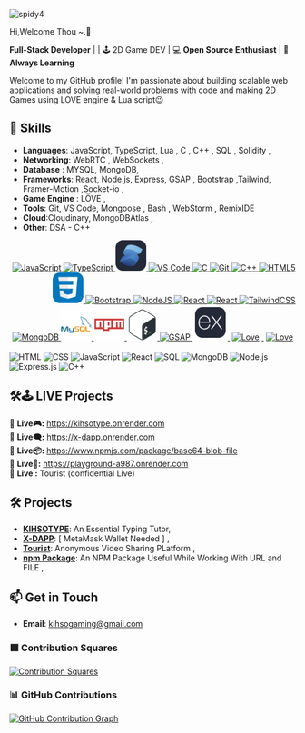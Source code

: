 ![spidy4](https://media3.giphy.com/media/v1.Y2lkPTc5MGI3NjExcGxsdjkxN2Jrc3NsdXZ6OHY1MnlidncxNjg4ZjZ5enoxdzk3N3pieCZlcD12MV9pbnRlcm5hbF9naWZfYnlfaWQmY3Q9cw/WpgugiuK6b7Biy3rOs/giphy.gif)                                                                                       
 
 Hi,Welcome Thou ~.👋

**Full-Stack Developer** | | 🕹️ 2D Game DEV | 💻 **Open Source Enthusiast** | 🌱 **Always Learning** 

Welcome to my GitHub profile! I'm passionate about building scalable web applications and solving real-world problems with code and making 2D Games using LOVE engine & Lua script😉

## 🔧 **Skills**
- **Languages**: JavaScript, TypeScript, Lua , C , C++ , SQL , Solidity ,
- **Networking**: WebRTC , WebSockets , 
- **Database** : MYSQL, MongoDB,
- **Frameworks**: React, Node.js, Express, GSAP , Bootstrap ,Tailwind, Framer-Motion ,Socket-io ,
- **Game Engine** : LÖVE ,
- **Tools**: Git, VS Code, Mongoose , Bash ,  WebStorm , RemixIDE
- **Cloud**:Cloudinary, MongoDBAtlas ,
- **Other**: DSA - C++

<p align="right">






 
  <a href="https://developer.mozilla.org/en-US/docs/Web/JavaScript" target="_blank" rel="noreferrer">
    <img src="https://raw.githubusercontent.com/danielcranney/readme-generator/main/public/icons/skills/javascript-colored.svg" width="54" height="54" alt="JavaScript" />
  </a>

  <a href="https://developer.mozilla.org/en-US/docs/Web/TypeScript" target="_blank" rel="noreferrer">
    <img src="https://www.typescriptlang.org/favicon.ico" alt="TypeScript" />
  </a>
   <a href="https://soliditylang.org/" target="_blank" rel="noreferrer">
    <img src="https://github.com/tandpfun/skill-icons/blob/main/icons/SolidJS-Dark.svg" width="54" height="54" alt="Solidity" />
  </a>
  <a href="https://code.visualstudio.com/" target="_blank" rel="noreferrer">
    <img src="https://raw.githubusercontent.com/danielcranney/readme-generator/main/public/icons/skills/visualstudiocode-colored.svg" width="54" height="54" alt="VS Code" />
  </a>
    <a href="https://docs.microsoft.com/en-us/cpp/?view=msvc-170" target="_blank" rel="noreferrer">
    <img src="https://raw.githubusercontent.com/danielcranney/readme-generator/main/public/icons/skills/c-colored.svg" width="54" height="54" alt="C" />
  </a>
    <a href="https://git-scm.com/" target="_blank" rel="noreferrer">
    <img src="https://raw.githubusercontent.com/danielcranney/readme-generator/main/public/icons/skills/git-colored.svg" width="54" height="54" alt="Git" />
  </a>
  <a href="https://docs.microsoft.com/en-us/cpp/?view=msvc-170" target="_blank" rel="noreferrer">
    <img src="https://raw.githubusercontent.com/danielcranney/readme-generator/main/public/icons/skills/cplusplus-colored.svg" width="54" height="54" alt="C++" />
  </a>
  <a href="https://developer.mozilla.org/en-US/docs/Glossary/HTML5" target="_blank" rel="noreferrer">
    <img src="https://raw.githubusercontent.com/danielcranney/readme-generator/main/public/icons/skills/html5-colored.svg" width="54" height="54" alt="HTML5" />
  </a>
  <a href="https://www.w3.org/TR/CSS/#css" target="_blank" rel="noreferrer">
    <img src="https://github.com/tandpfun/skill-icons/blob/main/icons/CSS.svg" width="54" height="54" alt="CSS3" />
  </a>
  <a href="https://getbootstrap.com/" target="_blank" rel="noreferrer">
    <img src="https://raw.githubusercontent.com/danielcranney/readme-generator/main/public/icons/skills/bootstrap-colored.svg" width="54" height="54" alt="Bootstrap" />
  </a>
  <a href="https://nodejs.org/en/" target="_blank" rel="noreferrer">
    <img src="https://raw.githubusercontent.com/danielcranney/readme-generator/main/public/icons/skills/nodejs-colored.svg" width="54" height="54" alt="NodeJS" />
  </a>

  <a href="https://reduxjs.org/" target="_blank" rel="noreferrer">
    <img src="https://redux.js.org/img/redux.svg" width="54" height="54" alt="React" />
  </a>
  <a href="https://reactjs.org/" target="_blank" rel="noreferrer">
    <img src="https://raw.githubusercontent.com/danielcranney/readme-generator/main/public/icons/skills/react-colored.svg" width="54" height="54" alt="React" />
  </a>
  <a href="https://tailwindcss.com/" target="_blank" rel="noreferrer">
    <img src="https://www.vectorlogo.zone/logos/tailwindcss/tailwindcss-icon.svg" width="54" height="54" alt="TailwindCSS" />
  </a>
  <a href="https://www.mongodb.com/" target="_blank" rel="noreferrer">
    <img src="https://www.svgrepo.com/show/331488/mongodb.svg" width="54" height="54" alt="MongoDB" />
  </a>
  <a href="https://www.mysql.com/" target="_blank" rel="noreferrer">
    <img src="https://raw.githubusercontent.com/devicons/devicon/master/icons/mysql/mysql-original-wordmark.svg" width="54" height="54" alt="MySQL" />
  </a>
  <a href="https://docs.npmjs.com/" target="_blank" rel="noreferrer">
    <img src="https://raw.githubusercontent.com/devicons/devicon/master/icons/npm/npm-original-wordmark.svg" width="54" height="54" alt="npm" />
  </a>
  <a href="https://www.gnu.org/software/bash/" target="_blank" rel="noreferrer">
    <img src="https://raw.githubusercontent.com/devicons/devicon/master/icons/bash/bash-original.svg" width="54" height="54" alt="Bash" />
  </a>

<a href="https://greensock.com/gsap/" target="_blank" rel="noreferrer">
  <img src="https://s3-us-west-2.amazonaws.com/s.cdpn.io/16327/logo.gif" width="54" height="54" alt="GSAP" style="background: white;" />
</a>
<a href="https://expressjs.com/" target="_blank" rel="noreferrer">
  <img src="https://github.com/tandpfun/skill-icons/blob/main/icons/ExpressJS-Dark.svg" width="54" height="54" alt="Express.js" style="background: white; border-radius: 6px; padding: 4px;" />
</a>

<a href="https://www.lua.org/" target="_blank" rel="noreferrer">
  <img src="https://www.svgrepo.com/show/354020/lua.svg" width="54" height="54" alt="Love" style="background: white; border-radius: 6px; padding: 4px;" />
</a>
<a href="https://www.love2d.org/" target="_blank" rel="noreferrer">
  <img src="https://encrypted-tbn0.gstatic.com/images?q=tbn:ANd9GcRF4XYrYhK7VG-jZnEJOMTdml2hzNmSBJHtdw&s" width="54" height="54" alt="Love" style="background: white; border-radius: 6px; padding: 4px;" />
</a>


</p>


![HTML](https://img.shields.io/badge/HTML-5-orange)
![CSS](https://img.shields.io/badge/CSS-3-blue)
![JavaScript](https://img.shields.io/badge/JavaScript-ES6-yellow)
![React](https://img.shields.io/badge/React-18.2-blue)
![SQL](https://img.shields.io/badge/SQL-Structured%20Query%20Language-blue)
![MongoDB](https://img.shields.io/badge/MongoDB-NoSQL-green)
![Node.js](https://img.shields.io/badge/Node.js-18.x-green)
![Express.js](https://img.shields.io/badge/Express.js-4.x-lightgrey)
![C++](https://img.shields.io/badge/C++-17-orange)


## 🛠️🕹️ **LIVE Projects**
🔗 **Live🎮:** https://kihsotype.onrender.com <br>
🔗 **Live🗨️:** https://x-dapp.onrender.com <br>
🔗 **Live📦:** https://www.npmjs.com/package/base64-blob-file <br>
🔗 **Live👕:** https://playground-a987.onrender.com <br>
🔗 **Live :** Tourist (confidential Live)

## 🛠️ **Projects**
- **[KIHSOTYPE](https://github.com/KIHs0/KIHSOTYPE.git)**: An Essential Typing Tutor,
- **[X-DAPP](https://github.com/KIHs0/X-Dapp.git)**: [ MetaMask Wallet Needed ] ,
- **[Tourist]()**: Anonymous Video Sharing PLatform ,
- **[npm Package](https://github.com/KIHs0/base64-blob-file)**: An NPM Package Useful While Working With URL and FILE ,
  

## 📫 **Get in Touch**
- **Email**:
   kihsogaming@gmail.com
      
### 🟩 Contribution Squares
[![Contribution Squares](https://github-profile-summary-cards.vercel.app/api/cards/productive-time?username=KIHs0&theme=github_dark)](https://github.com/KIHs0)
### 📊 GitHub Contributions
[![GitHub Contribution Graph](https://github-profile-summary-cards.vercel.app/api/cards/profile-details?username=KIHs0&theme=github_dark)](https://github.com/KIHs0)





